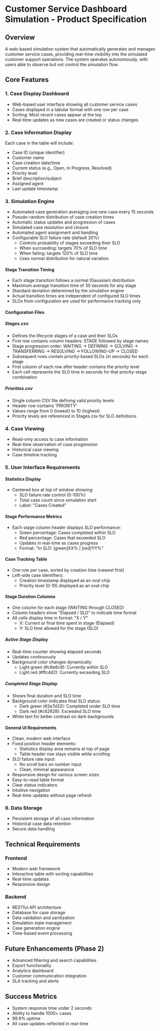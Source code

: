 # Customer Service Dashboard Simulation - Product Specification

## Overview
A web-based simulation system that automatically generates and manages customer service cases, providing real-time visibility into the simulated customer support operations. The system operates autonomously, with users able to observe but not control the simulation flow.

## Core Features

### 1. Case Display Dashboard
- Web-based user interface showing all customer service cases
- Cases displayed in a tabular format with one row per case
- Sorting: Most recent cases appear at the top
- Real-time updates as new cases are created or status changes

### 2. Case Information Display
Each case in the table will include:
- Case ID (unique identifier)
- Customer name
- Case creation date/time
- Current status (e.g., Open, In Progress, Resolved)
- Priority level
- Brief description/subject
- Assigned agent
- Last update timestamp

### 3. Simulation Engine
- Automated case generation averaging one new case every 15 seconds
- Pseudo-random distribution of case creation times
- Automatic status updates and progression of cases
- Simulated case resolution and closure
- Automated agent assignment and handling
- Configurable SLO failure rate (default 20%)
  - Controls probability of stages exceeding their SLO
  - When succeeding: targets 70% of SLO time
  - When failing: targets 120% of SLO time
  - Uses normal distribution for natural variation

#### Stage Transition Timing
- Each stage transition follows a normal (Gaussian) distribution
- Maximum average transition time of 30 seconds for any stage
- Standard deviation determined by the simulation engine
- Actual transition times are independent of configured SLO times
- SLOs from configuration are used for performance tracking only

#### Configuration Files

##### Stages.csv
- Defines the lifecycle stages of a case and their SLOs
- First row contains column headers: STAGE followed by stage names
- Stage progression order: WAITING → DEFINING → SOLVING → TRANSFERRING → RESOLVING → FOLLOWING-UP → CLOSED
- Subsequent rows contain priority-based SLOs (in seconds) for each stage
- First column of each row after header contains the priority level
- Each cell represents the SLO time in seconds for that priority-stage combination

##### Priorities.csv
- Single column CSV file defining valid priority levels
- Header row contains 'PRIORITY'
- Values range from 0 (lowest) to 10 (highest)
- Priority levels are referenced in Stages.csv for SLO definitions

### 4. Case Viewing
- Read-only access to case information
- Real-time observation of case progression
- Historical case viewing
- Case timeline tracking

### 5. User Interface Requirements

#### Statistics Display
- Centered box at top of window showing:
  - SLO failure rate control (0-100%)
  - Total case count since simulation start
  - Label: "Cases Created"

#### Stage Performance Metrics
- Each stage column header displays SLO performance:
  - Green percentage: Cases completed within SLO
  - Red percentage: Cases that exceeded SLO
  - Updates in real-time as cases progress
  - Format: "In SLO: [green]XX% | [red]YY%"

#### Case Tracking Table
- One row per case, sorted by creation time (newest first)
- Left-side case identifiers:
  - Creation timestamp displayed as an oval chip
  - Priority level (0-10) displayed as an oval chip

#### Stage Duration Columns
- One column for each stage (WAITING through CLOSED)
- Column headers show "Elapsed / SLO" to indicate time format
- All cells display time in format: "X / Y"
  - X: Current or final time spent in stage (Elapsed)
  - Y: SLO time allowed for the stage (SLO)

##### Active Stage Display
- Real-time counter showing elapsed seconds
- Updates continuously
- Background color changes dynamically:
  - Light green (#c8e6c9): Currently within SLO
  - Light red (#ffcdd2): Currently exceeding SLO

##### Completed Stage Display
- Shows final duration and SLO time
- Background color indicates final SLO status:
  - Dark green (#2e7d32): Completed under SLO time
  - Dark red (#c62828): Exceeded SLO time
- White text for better contrast on dark backgrounds

#### General UI Requirements
- Clean, modern web interface
- Fixed position header elements:
  - Statistics display area remains at top of page
  - Table header row stays visible while scrolling
- SLO failure rate input:
  - No scroll bars on number input
  - Clean, minimal appearance
- Responsive design for various screen sizes
- Easy-to-read table format
- Clear status indicators
- Intuitive navigation
- Real-time updates without page refresh

### 6. Data Storage
- Persistent storage of all case information
- Historical case data retention
- Secure data handling

## Technical Requirements

### Frontend
- Modern web framework
- Interactive table with sorting capabilities
- Real-time updates
- Responsive design

### Backend
- RESTful API architecture
- Database for case storage
- Data validation and sanitization
- Simulation state management
- Case generation engine
- Time-based event processing

## Future Enhancements (Phase 2)
- Advanced filtering and search capabilities
- Export functionality
- Analytics dashboard
- Customer communication integration
- SLA tracking and alerts

## Success Metrics
- System response time under 2 seconds
- Ability to handle 1000+ cases
- 99.9% uptime
- All case updates reflected in real-time
